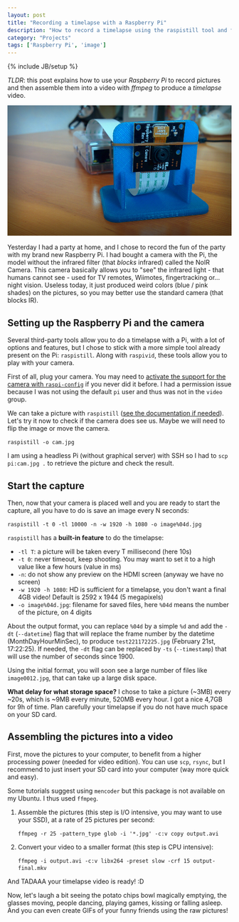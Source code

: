 ```yaml
---
layout: post
title: "Recording a timelapse with a Raspberry Pi"
description: "How to record a timelapse using the raspistill tool and ffmpeg"
category: "Projects"
tags: ['Raspberry Pi', 'image']
---
```

{% include JB/setup %}

*TLDR*: this post explains how to use your *Raspberry Pi* to record pictures and
then assemble them into a video with *ffmpeg* to produce a *timelapse* video.

![The camera of my Raspberry Pi](/assets/illustrations/raspberry-pi-camera.jpg)

Yesterday I had a party at home, and I chose to record the fun of the party with
my brand new Raspberry Pi. I had bought a camera with the Pi, the model without
the infrared filter (that *blocks* infrared) called the NoIR Camera. This camera
basically allows you to "see" the infrared light - that humans cannot see - used
for TV remotes, Wiimotes, fingertracking or... night vision. Useless today, it
just produced weird colors (blue / pink shades) on the pictures, so you may
better use the standard camera (that blocks IR).

## Setting up the Raspberry Pi and the camera

Several third-party tools allow you to do a timelapse with a Pi, with a lot of
options and features, but I chose to stick with a more simple tool already
present on the Pi: `raspistill`. Along with `raspivid`, these tools allow you to
play with your camera.

First of all, plug your camera. You may need to [activate the support for the
camera with
`raspi-config`](https://www.raspberrypi.org/documentation/configuration/camera.md)
if you never did it before. I had a permission issue because I was not using the
default `pi` user and thus was not in the `video` group.

We can take a picture with `raspistill` ([see the documentation if
needed](https://www.raspberrypi.org/documentation/usage/camera/raspicam/raspistill.md)).
Let's try it now to check if the camera does see us. Maybe we will need to flip
the image or move the camera.

    raspistill -o cam.jpg

I am using a headless Pi (without graphical server) with SSH so I had to `scp
pi:cam.jpg .` to retrieve the picture and check the result.

## Start the capture

Then, now that your camera is placed well and you are ready to start the
capture, all you have to do is save an image every N seconds:

    raspistill -t 0 -tl 10000 -n -w 1920 -h 1080 -o image%04d.jpg

`raspistill` has a **built-in feature** to do the timelapse:

* `-tl T`: a picture will be taken every T millisecond (here 10s)
* `-t 0`: never timeout, keep shooting. You may want to set it to a high value like a few hours (value in ms)
* `-n`: do not show any preview on the HDMI screen (anyway we have no screen)
* `-w 1920 -h 1080`: HD is sufficient for a timelapse, you don't want a final 4GB video! Default is 2592 x 1944 (5 megapixels)
* `-o image%04d.jpg`: filename for saved files, here `%04d` means the number of the picture, on 4 digits

About the output format, you can replace `%04d` by a simple `%d` and add the
`-dt` (`--datetime`) flag that will replace the frame number by the datetime
(MonthDayHourMinSec), to produce `test221172225.jpg` (February 21st, 17:22:25).
If needed, the `-dt` flag can be replaced by `-ts` (`--timestamp`) that will use
the number of seconds since 1900.

Using the initial format, you will soon see a large number of files like
`image0012.jpg`, that can take up a large disk space.

**What delay for what storage space?**
I chose to take a picture (~3MB) every ~20s, which is ~9MB every minute, 520MB
every hour. I got a nice 4,7GB for 9h of time. Plan carefully your timelapse if
you do not have much space on your SD card.

## Assembling the pictures into a video

First, move the pictures to your computer, to benefit from a higher processing
power (needed for video edition). You can use `scp`, `rsync`, but I recommend to
just insert your SD card into your computer (way more quick and easy).

Some tutorials suggest using `mencoder` but this package is not available on my
Ubuntu. I thus used `ffmpeg`.

1. Assemble the pictures (this step is I/O intensive, you may want to use your SSD), at a rate of 25 pictures per second:

       ffmpeg -r 25 -pattern_type glob -i '*.jpg' -c:v copy output.avi

2. Convert your video to a smaller format (this step is CPU intensive):

       ffmpeg -i output.avi -c:v libx264 -preset slow -crf 15 output-final.mkv

And TADAAA your timelapse video is ready! :D

Now, let's laugh a bit seeing the potato chips bowl magically emptying, the
glasses moving, people dancing, playing games, kissing or falling asleep.
And you can even create GIFs of your funny friends using the raw pictures!
